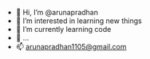 - 👋 Hi, I’m @arunapradhan
- 👀 I’m interested in learning new things 
- 🌱 I’m currently learning code
- 💞️ ...
- 📫 arunapradhan1105@gmail.com

<!---
arunapradhan/arunapradhan is a ✨ special ✨ repository because its `README.md` (this file) appears on your GitHub profile.
You can click the Preview link to take a look at your changes.
--->
